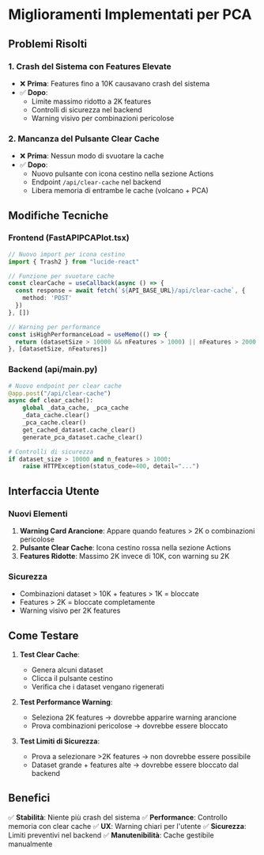 # Miglioramenti Implementati per PCA

## Problemi Risolti

### 1. **Crash del Sistema con Features Elevate**
- ❌ **Prima**: Features fino a 10K causavano crash del sistema
- ✅ **Dopo**: 
  - Limite massimo ridotto a 2K features
  - Controlli di sicurezza nel backend
  - Warning visivo per combinazioni pericolose

### 2. **Mancanza del Pulsante Clear Cache**
- ❌ **Prima**: Nessun modo di svuotare la cache
- ✅ **Dopo**: 
  - Nuovo pulsante con icona cestino nella sezione Actions
  - Endpoint `/api/clear-cache` nel backend
  - Libera memoria di entrambe le cache (volcano + PCA)

## Modifiche Tecniche

### Frontend (FastAPIPCAPlot.tsx)
```typescript
// Nuovo import per icona cestino
import { Trash2 } from "lucide-react"

// Funzione per svuotare cache
const clearCache = useCallback(async () => {
  const response = await fetch(`${API_BASE_URL}/api/clear-cache`, {
    method: 'POST'
  })
}, [])

// Warning per performance
const isHighPerformanceLoad = useMemo(() => {
  return (datasetSize > 10000 && nFeatures > 1000) || nFeatures > 2000
}, [datasetSize, nFeatures])
```

### Backend (api/main.py)
```python
# Nuovo endpoint per clear cache
@app.post("/api/clear-cache")
async def clear_cache():
    global _data_cache, _pca_cache
    _data_cache.clear()
    _pca_cache.clear()
    get_cached_dataset.cache_clear()
    generate_pca_dataset.cache_clear()

# Controlli di sicurezza
if dataset_size > 10000 and n_features > 1000:
    raise HTTPException(status_code=400, detail="...")
```

## Interfaccia Utente

### Nuovi Elementi
1. **Warning Card Arancione**: Appare quando features > 2K o combinazioni pericolose
2. **Pulsante Clear Cache**: Icona cestino rossa nella sezione Actions
3. **Features Ridotte**: Massimo 2K invece di 10K, con warning su 2K

### Sicurezza
- Combinazioni dataset > 10K + features > 1K = bloccate
- Features > 2K = bloccate completamente
- Warning visivo per 2K features

## Come Testare

1. **Test Clear Cache**:
   - Genera alcuni dataset
   - Clicca il pulsante cestino
   - Verifica che i dataset vengano rigenerati

2. **Test Performance Warning**:
   - Seleziona 2K features → dovrebbe apparire warning arancione
   - Prova combinazioni pericolose → dovrebbe essere bloccato

3. **Test Limiti di Sicurezza**:
   - Prova a selezionare >2K features → non dovrebbe essere possibile
   - Dataset grande + features alte → dovrebbe essere bloccato dal backend

## Benefici

✅ **Stabilità**: Niente più crash del sistema
✅ **Performance**: Controllo memoria con clear cache
✅ **UX**: Warning chiari per l'utente
✅ **Sicurezza**: Limiti preventivi nel backend
✅ **Manutenibilità**: Cache gestibile manualmente